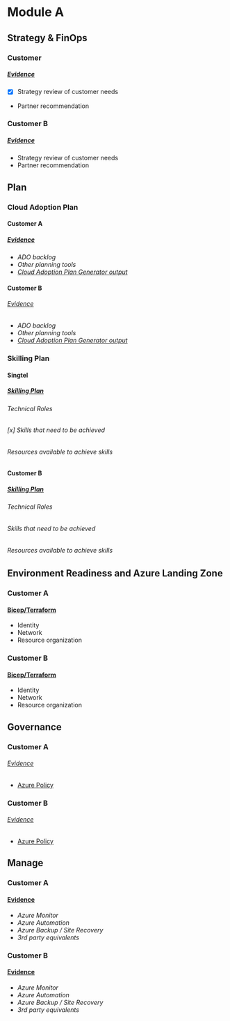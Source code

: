 

# Module A

## Strategy & FinOps

### Customer 

##### [Evidence][tt_ev]

* [x] Strategy review of customer needs
* Partner recommendation

### Customer B

##### [Evidence][tt_ev]

* Strategy review of customer needs
* Partner recommendation


## Plan

### Cloud Adoption Plan

#### Customer A

##### [Evidence][tt_ev]

* *ADO backlog*
* *Other planning tools*
* *[Cloud Adoption Plan Generator output](https://aka.ms/adopt/plan/generator)*

#### Customer B

###### [Evidence][tt_ev]

* *ADO backlog*
* *Other planning tools*
* *[Cloud Adoption Plan Generator output](https://aka.ms/adopt/plan/generator)*


### Skilling Plan

#### Singtel

##### [Skilling Plan][tt_ev]

###### Technical Roles
###### [x] Skills that need to be achieved
###### Resources available to achieve skills


#### Customer B

##### [Skilling Plan][tt_ev]

###### Technical Roles
###### Skills that need to be achieved
###### Resources available to achieve skills

## Environment Readiness and Azure Landing Zone

### Customer A

#### [Bicep/Terraform](https://learn.microsoft.com/en-us/azure/cloud-adoption-framework/ready/landing-zone/implementation-options#implementation-options)

* Identity
* Network
* Resource organization

### Customer B

#### [Bicep/Terraform](https://learn.microsoft.com/en-us/azure/cloud-adoption-framework/ready/landing-zone/implementation-options#implementation-options)

* Identity
* Network
* Resource organization

## Governance

### Customer A

###### [Evidence][tt_ev]
* [Azure Policy](https://learn.microsoft.com/en-us/azure/cloud-adoption-framework/resources/tools-templates#govern)

### Customer B
###### [Evidence][tt_ev]
* [Azure Policy](https://learn.microsoft.com/en-us/azure/cloud-adoption-framework/resources/tools-templates#govern)

## Manage

### Customer A
#### [Evidence][tt_ev]

* *Azure Monitor*
* *Azure Automation*
* *Azure Backup / Site Recovery*
* *3rd party equivalents*

### Customer B
#### [Evidence][tt_ev]

* *Azure Monitor*
* *Azure Automation*
* *Azure Backup / Site Recovery*
* *3rd party equivalents*



[tt_ev]: ## "In the past 12 months"

